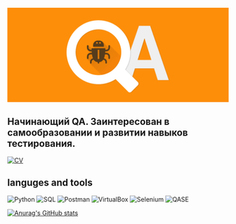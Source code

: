 ![Header](https://github.com/Asilay3817/Asilay3817/blob/main/assets/qa-2-min.png)

## Начинающий QA. Заинтересован в самообразовании и развитии навыков тестирования.

[![CV](https://img.shields.io/badge/-CV-090909)](https://drive.google.com/file/d/14PtKJtaKsDnQCI2CX1G_PqsU_ou-u2wF/view?usp=sharing)
## languges and tools
![Python](https://img.shields.io/badge/-Python-090909?style=for-the-badge&logo=python)
![SQL](https://img.shields.io/badge/-SQL-090909?style=for-the-badge&logo=mysql)
![Postman](https://img.shields.io/badge/-postman-090909?style=for-the-badge&logo=postman)
![VirtualBox](https://img.shields.io/badge/-VirtualBox-090909?style=for-the-badge&logo=VirtualBox)
![Selenium](https://img.shields.io/badge/-Selenium-090909?style=for-the-badge&logo=Selenium)
![QASE](https://img.shields.io/badge/-QASE-090909?style=for-the-badge&logo=Qase)

[![Anurag's GitHub stats](https://github-readme-stats.vercel.app/api?username=Asilay3817&show_icons=true&theme=gruvbox)](https://github.com/anuraghazra/github-readme-stats)